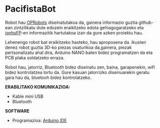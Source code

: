 # PacifistaBot
Robot hau [OPRobots](https://github.com/OPRobots) diseinatutakoa da, gainera informazio guztia github-ean zintzilikatu dute edozein eraikitzeko edota gehiagogaratzeko eta [ionhsFP](https://github.com/ionhsFP)-en informazitik hartutakoa izan da gure azken proiektu hau.

Lehenengo robot bat eraikitzeko hasteko, hau aproposena da. ikusten denez robot guztia 3D-ko piezas osaturikoa da,gainera, piezak pertsonalizatu ahal dira, Arduino NANO baten bidez programatzen da eta PCB plaka soldatzeko erraza.

Robot hau, jatorriz, Bluetooth bidez diseinatu zen, baina, garapenekin, wifi bidez kontrolatzea lortu da. Gure kasuan jatorrizko diseinuarekin geratu gara hau da, bluetooh bidez kontrolatzeko. 

**ERABILITAKO KOMUNIKAZIOA:**
- Kable mini USB
- Bluetooth

**SOFTWARE**
- Programazioa: [Arduino IDE](https://github.com/OPRobots)

